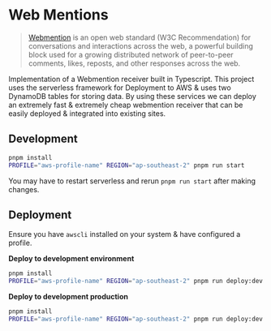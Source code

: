 # Web Mentions

> [Webmention](https://www.w3.org/TR/webmention/) is an open web standard (W3C Recommendation) for conversations and interactions across the web, a powerful building block used for a growing distributed network of peer-to-peer comments, likes, reposts, and other responses across the web.

Implementation of a Webmention receiver built in Typescript. This project uses the serverless framework for Deployment to AWS & uses two DynamoDB tables for storing data. By using these services we can deploy an extremely fast & extremely cheap webmention receiver that can be easily deployed & integrated into existing sites.

## Development

```sh
pnpm install
PROFILE="aws-profile-name" REGION="ap-southeast-2" pnpm run start
```

You may have to restart serverless and rerun `pnpm run start` after making changes.

## Deployment

Ensure you have `awscli` installed on your system & have configured a profile.

**Deploy to development environment**
```sh
pnpm install
PROFILE="aws-profile-name" REGION="ap-southeast-2" pnpm run deploy:dev
```

**Deploy to development production**
```sh
pnpm install
PROFILE="aws-profile-name" REGION="ap-southeast-2" pnpm run deploy:dev
```
